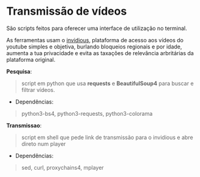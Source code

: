 # Transmissão de vídeos
São scripts feitos para oferecer uma interface de utilização no terminal.

As ferramentas usam o [invidious](https://github.com/omarroth/invidious), plataforma de acesso aos vídeos do youtube simples e objetiva, burlando bloqueios regionais e por idade, aumenta a tua privacidade e evita as taxações de relevância arbritárias da plataforma original.

__Pesquisa__:
>script em python que usa __requests__ e __BeautifulSoup4__ para buscar e filtrar vídeos.

* Dependências:

>python3-bs4, python3-requests, python3-colorama

__Transmissao__:
> script em shell que pede link de transmissão para o invidious e abre direto num player

* Dependências:

> sed, curl, proxychains4, mplayer